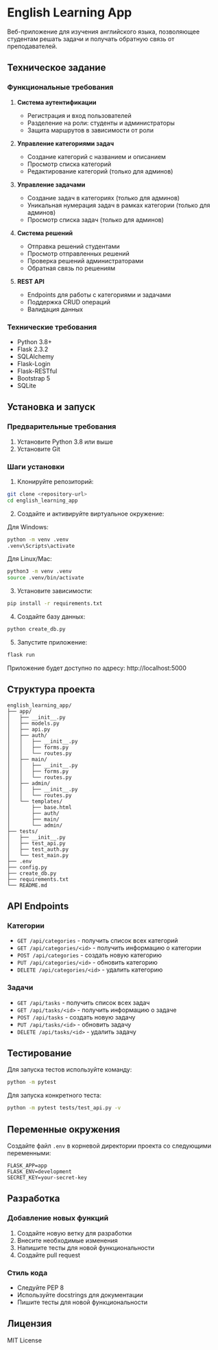 # English Learning App

Веб-приложение для изучения английского языка, позволяющее студентам решать задачи и получать обратную связь от преподавателей.

## Техническое задание

### Функциональные требования

1. **Система аутентификации**
   - Регистрация и вход пользователей
   - Разделение на роли: студенты и администраторы
   - Защита маршрутов в зависимости от роли

2. **Управление категориями задач**
   - Создание категорий с названием и описанием
   - Просмотр списка категорий
   - Редактирование категорий (только для админов)

3. **Управление задачами** 
   - Создание задач в категориях (только для админов)
   - Уникальная нумерация задач в рамках категории (только для админов)
   - Просмотр списка задач (только для админов)

4. **Система решений**
   - Отправка решений студентами
   - Просмотр отправленных решений
   - Проверка решений администраторами
   - Обратная связь по решениям

5. **REST API**
   - Endpoints для работы с категориями и задачами
   - Поддержка CRUD операций
   - Валидация данных

### Технические требования

- Python 3.8+
- Flask 2.3.2
- SQLAlchemy
- Flask-Login
- Flask-RESTful
- Bootstrap 5
- SQLite

## Установка и запуск

### Предварительные требования

1. Установите Python 3.8 или выше
2. Установите Git

### Шаги установки

1. Клонируйте репозиторий:
```bash
git clone <repository-url>
cd english_learning_app
```

2. Создайте и активируйте виртуальное окружение:

Для Windows:
```bash
python -m venv .venv
.venv\Scripts\activate
```

Для Linux/Mac:
```bash
python3 -m venv .venv
source .venv/bin/activate
```

3. Установите зависимости:
```bash
pip install -r requirements.txt
```

4. Создайте базу данных:
```bash
python create_db.py
```

5. Запустите приложение:
```bash
flask run
```

Приложение будет доступно по адресу: http://localhost:5000

## Структура проекта

```
english_learning_app/
├── app/
│   ├── __init__.py
│   ├── models.py
│   ├── api.py
│   ├── auth/
│   │   ├── __init__.py
│   │   ├── forms.py
│   │   └── routes.py
│   ├── main/
│   │   ├── __init__.py
│   │   ├── forms.py
│   │   └── routes.py
│   ├── admin/
│   │   ├── __init__.py
│   │   └── routes.py
│   └── templates/
│       ├── base.html
│       ├── auth/
│       ├── main/
│       └── admin/
├── tests/
│   ├── __init__.py
│   ├── test_api.py
│   ├── test_auth.py
│   └── test_main.py
├── .env
├── config.py
├── create_db.py
├── requirements.txt
└── README.md
```

## API Endpoints

### Категории

- `GET /api/categories` - получить список всех категорий
- `GET /api/categories/<id>` - получить информацию о категории
- `POST /api/categories` - создать новую категорию
- `PUT /api/categories/<id>` - обновить категорию
- `DELETE /api/categories/<id>` - удалить категорию

### Задачи

- `GET /api/tasks` - получить список всех задач
- `GET /api/tasks/<id>` - получить информацию о задаче
- `POST /api/tasks` - создать новую задачу
- `PUT /api/tasks/<id>` - обновить задачу
- `DELETE /api/tasks/<id>` - удалить задачу

## Тестирование

Для запуска тестов используйте команду:
```bash
python -m pytest
```

Для запуска конкретного теста:
```bash
python -m pytest tests/test_api.py -v
```

## Переменные окружения

Создайте файл `.env` в корневой директории проекта со следующими переменными:

```
FLASK_APP=app
FLASK_ENV=development
SECRET_KEY=your-secret-key
```

## Разработка

### Добавление новых функций

1. Создайте новую ветку для разработки
2. Внесите необходимые изменения
3. Напишите тесты для новой функциональности
4. Создайте pull request

### Стиль кода

- Следуйте PEP 8
- Используйте docstrings для документации
- Пишите тесты для новой функциональности

## Лицензия

MIT License 